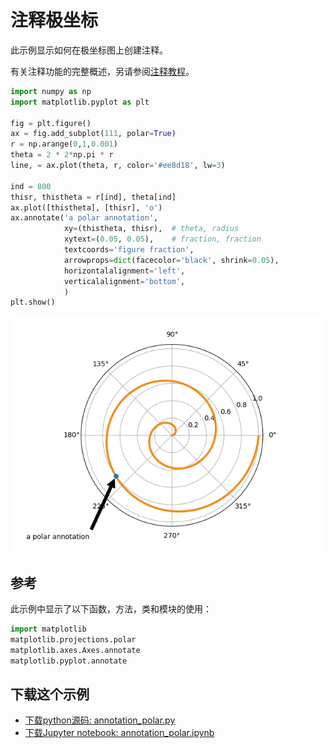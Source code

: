 # 注释极坐标

此示例显示如何在极坐标图上创建注释。

有关注释功能的完整概述，另请参阅[注释教程](https://matplotlib.org/tutorials/text/annotations.html)。

```python
import numpy as np
import matplotlib.pyplot as plt

fig = plt.figure()
ax = fig.add_subplot(111, polar=True)
r = np.arange(0,1,0.001)
theta = 2 * 2*np.pi * r
line, = ax.plot(theta, r, color='#ee8d18', lw=3)

ind = 800
thisr, thistheta = r[ind], theta[ind]
ax.plot([thistheta], [thisr], 'o')
ax.annotate('a polar annotation',
            xy=(thistheta, thisr),  # theta, radius
            xytext=(0.05, 0.05),    # fraction, fraction
            textcoords='figure fraction',
            arrowprops=dict(facecolor='black', shrink=0.05),
            horizontalalignment='left',
            verticalalignment='bottom',
            )
plt.show()
```

![注释极坐标](/static/images/gallery/sphx_glr_annotation_polar_001.png)

## 参考

此示例中显示了以下函数，方法，类和模块的使用：

```python
import matplotlib
matplotlib.projections.polar
matplotlib.axes.Axes.annotate
matplotlib.pyplot.annotate
```

## 下载这个示例
            
- [下载python源码: annotation_polar.py](https://matplotlib.org/_downloads/annotation_polar.py)
- [下载Jupyter notebook: annotation_polar.ipynb](https://matplotlib.org/_downloads/annotation_polar.ipynb)